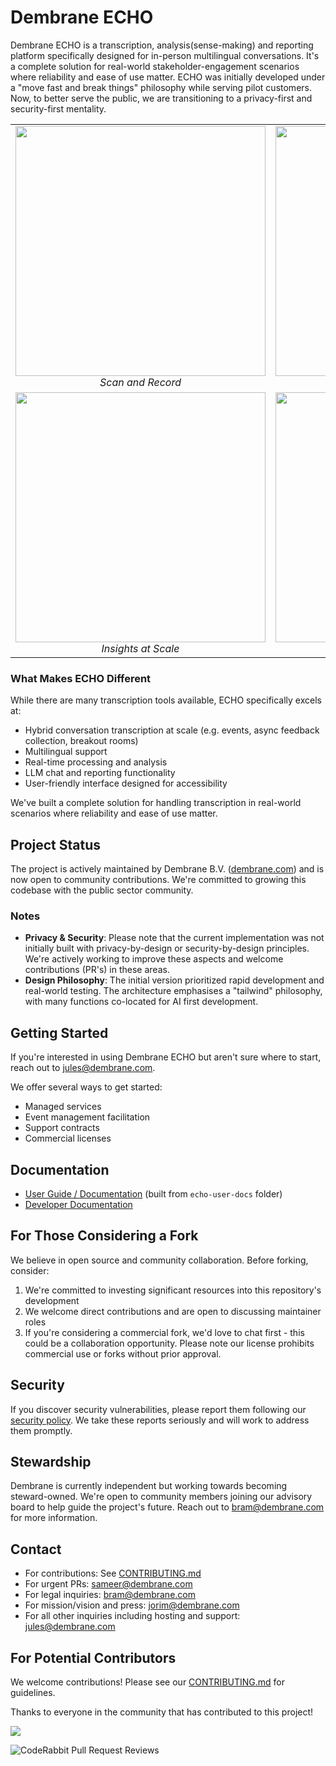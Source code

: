 # Dembrane ECHO

Dembrane ECHO is a transcription, analysis(sense-making) and reporting platform specifically designed for in-person multilingual conversations. It's a complete solution for real-world stakeholder-engagement scenarios where reliability and ease of use matter. ECHO was initially developed under a "move fast and break things" philosophy while serving pilot customers. Now, to better serve the public, we are transitioning to a privacy-first and security-first mentality.

<table>
  <tr>
    <td align="center">
      <img src="https://github.com/user-attachments/assets/e46e1c50-ded2-4cce-b00e-f9705241f654" width="400">
      <br>
      <em>Scan and Record</em>
    </td>
    <td align="center">
      <img src="https://github.com/user-attachments/assets/be2ac9ff-ae89-458f-b781-c7f168aaa3b9" width="400">
      <br>
      <em>Transcribe and Store</em>
    </td>
  </tr>
  <tr>
    <td align="center">
      <img src="https://github.com/user-attachments/assets/08e039a8-6462-430d-904a-af929b85bba4" width="400">
      <br>
      <em>Insights at Scale</em>
    </td>
    <td align="center">
      <img src="https://github.com/user-attachments/assets/09cd95fd-26ea-4703-992c-b7ee185a4b53" width="400">
      <br>
      <em>Chat with your Data</em>
    </td>
  </tr>
</table>


### What Makes ECHO Different

While there are many transcription tools available, ECHO specifically excels at:
- Hybrid conversation transcription at scale (e.g. events, async feedback collection, breakout rooms)
- Multilingual support
- Real-time processing and analysis
- LLM chat and reporting functionality
- User-friendly interface designed for accessibility

We've built a complete solution for handling transcription in real-world scenarios where reliability and ease of use matter.

## Project Status

The project is actively maintained by Dembrane B.V. ([dembrane.com](https://dembrane.com)) and is now open to community contributions. We're committed to growing this codebase with the public sector community.

### Notes

- **Privacy & Security**: Please note that the current implementation was not initially built with privacy-by-design or security-by-design principles. We're actively working to improve these aspects and welcome contributions (PR's) in these areas.
- **Design Philosophy**: The initial version prioritized rapid development and real-world testing. The architecture emphasises a "tailwind" philosophy, with many functions co-located for AI first development.

## Getting Started

If you're interested in using Dembrane ECHO but aren't sure where to start, reach out to jules@dembrane.com. 

We offer several ways to get started:

- Managed services
- Event management facilitation
- Support contracts
- Commercial licenses

## Documentation

- [User Guide / Documentation](https://docs.dembrane.com) (built from `echo-user-docs` folder)
- [Developer Documentation](echo/readme.md) 

## For Those Considering a Fork

We believe in open source and community collaboration. Before forking, consider:

1. We're committed to investing significant resources into this repository's development
2. We welcome direct contributions and are open to discussing maintainer roles
3. If you're considering a commercial fork, we'd love to chat first - this could be a collaboration opportunity. Please note our license prohibits commercial use or forks without prior approval.

## Security

If you discover security vulnerabilities, please report them following our [security policy](SECURITY.md). We take these reports seriously and will work to address them promptly.

## Stewardship

Dembrane is currently independent but working towards becoming steward-owned. We're open to community members joining our advisory board to help guide the project's future. Reach out to bram@dembrane.com for more information.

## Contact

- For contributions: See [CONTRIBUTING.md](CONTRIBUTING.md)
- For urgent PRs: sameer@dembrane.com
- For legal inquiries: bram@dembrane.com
- For mission/vision and press: jorim@dembrane.com
- For all other inquiries including hosting and support: jules@dembrane.com

## For Potential Contributors

We welcome contributions! Please see our [CONTRIBUTING.md](CONTRIBUTING.md) for guidelines.

Thanks to everyone in the community that has contributed to this project!

<a href="https://github.com/dembrane/echo/graphs/contributors">
  <img src="https://contrib.rocks/image?repo=dembrane/echo" />
</a>

![CodeRabbit Pull Request Reviews](https://img.shields.io/coderabbit/prs/github/Dembrane/echo?utm_source=oss&utm_medium=github&utm_campaign=Dembrane%2Fecho&labelColor=171717&color=FF570A&link=https%3A%2F%2Fcoderabbit.ai&label=CodeRabbit+Reviews) 